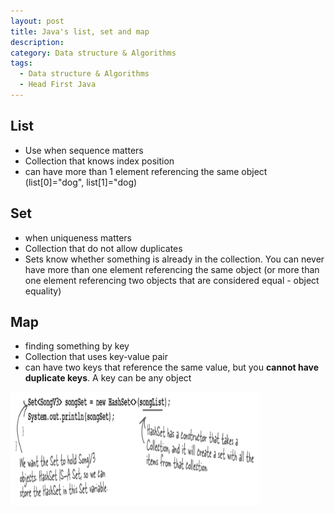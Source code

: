 ```yaml
---
layout: post
title: Java's list, set and map
description:
category: Data structure & Algorithms
tags:
  - Data structure & Algorithms
  - Head First Java
---
```


## List
* Use when sequence matters
* Collection that knows index position
* can have more than 1 element referencing the same object (list[0]="dog", list[1]="dog)

## Set
* when uniqueness matters
* Collection that do not allow duplicates
* Sets know whether something is already in the collection. You can never
  have more than one element referencing the same object (or more than
  one element referencing two objects that are considered equal - object equality)

## Map
* finding something by key
* Collection that uses key-value pair
* can have two
  keys that reference the same value, but you **cannot have duplicate keys**.
  A key can be any object

<img src="/assets/images/posts/data_structure_and_algorithm/HashMap/hashmap1.png" title="제목" alt="아무거나" width="400"/>





